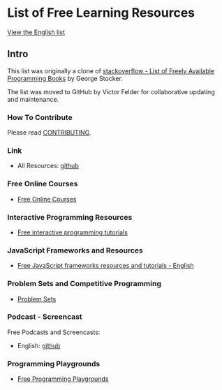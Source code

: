 # List of Free Learning Resources
[View the English list](/free-programming-books.md)

## Intro
This list was originally a clone of [stackoverflow - List of Freely Available Programming Books](http://web.archive.org/web/20130824154208/http://stackoverflow.com/a/392926) by George Stocker. 

The list was moved to GitHub by Victor Felder for collaborative updating and maintenance. 


### How To Contribute

Please read [CONTRIBUTING](/CONTRIBUTING.md).


### Link

+ All Resources: [github](/free-programming-books.md)


### Free Online Courses
+ [Free Online Courses](/free-courses-en.md)


### Interactive Programming Resources
+ [Free interactive programming tutorials](/free-programming-interactive-tutorials-en.md)


### JavaScript Frameworks and Resources
+ [Free JavaScript frameworks resources and tutorials - English](/javascript-frameworks-resources.md)



### Problem Sets and Competitive Programming
+ [Problem Sets](/problem-sets-competitive-programming.md)


### Podcast - Screencast
Free Podcasts and Screencasts:

+ English: [github](/free-podcasts-screencasts-en.md)


### Programming Playgrounds
+ [Free Programming Playgrounds](/free-programming-playgrounds.md)
